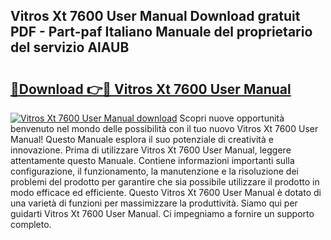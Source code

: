 ## Vitros Xt 7600 User Manual Download gratuit PDF - Part-paf Italiano Manuale del proprietario del servizio AlAUB

# <h2><a href="http://dfgaa04.blite.top/?on=Vitros+Xt+7600+User+Manual">🔗Download 👉🔴 Vitros Xt 7600 User Manual</a></h2>

[![Vitros Xt 7600 User Manual download](https://i.imgur.com/lujVjoI.png)](http://dfgaa04.blite.top/?on=Vitros+Xt+7600+User+Manual)
Scopri nuove opportunità benvenuto nel mondo delle possibilità con il tuo nuovo Vitros Xt 7600 User Manual! Questo Manuale esplora il suo potenziale di creatività e innovazione. Prima di utilizzare Vitros Xt 7600 User Manual, leggere attentamente questo Manuale. Contiene informazioni importanti sulla configurazione, il funzionamento, la manutenzione e la risoluzione dei problemi del prodotto per garantire che sia possibile utilizzare il prodotto in modo efficace ed efficiente. Questo Vitros Xt 7600 User Manual è dotato di una varietà di funzioni per massimizzare la produttività. Siamo qui per guidarti Vitros Xt 7600 User Manual. Ci impegniamo a fornire un supporto completo.
